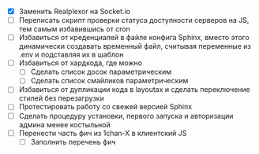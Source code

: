 - [x] Заменить Realplexor на Socket.io
- [ ] Переписать скрипт проверки статуса доступности серверов на JS, тем самым избавившись от cron
- [ ] Избавиться от креденциалей в файле конфига Sphinx, вместо этого динамически создавать временный файл, считывая переменные из .env и подставляя их в шаблон
- [ ] Избавиться от хардкода, где можно
  - [ ] Сделать список досок параметрическим
  - [ ] Сделать список смайликов параметрическим
- [ ] Избавиться от дупликации кода в layoutах и сделать переключение стилей без перезагрузки
- [ ] Протестировать работу со свежей версией Sphinx
- [ ] Сделать процедуру установки, первого запуска и авторизации админа менее костыльной
- [ ] Перенести часть фич из 1chan-X в клиентский JS
  - [ ] Заполнить перечень фич